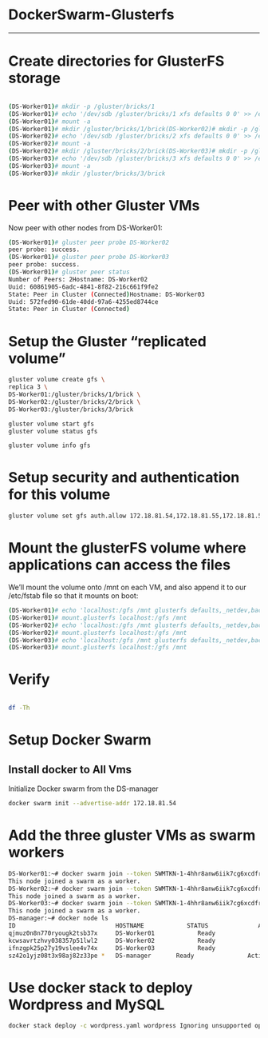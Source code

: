 
# DockerSwarm-Glusterfs

-------------

# Create directories for GlusterFS storage

```bash

(DS-Worker01)# mkdir -p /gluster/bricks/1
(DS-Worker01)# echo '/dev/sdb /gluster/bricks/1 xfs defaults 0 0' >> /etc/fstab
(DS-Worker01)# mount -a
(DS-Worker01)# mkdir /gluster/bricks/1/brick(DS-Worker02)# mkdir -p /gluster/bricks/2
(DS-Worker02)# echo '/dev/sdb /gluster/bricks/2 xfs defaults 0 0' >> /etc/fstab
(DS-Worker02)# mount -a
(DS-Worker02)# mkdir /gluster/bricks/2/brick(DS-Worker03)# mkdir -p /gluster/bricks/3
(DS-Worker03)# echo '/dev/sdb /gluster/bricks/3 xfs defaults 0 0' >> /etc/fstab
(DS-Worker03)# mount -a
(DS-Worker03)# mkdir /gluster/bricks/3/brick
```

# Peer with other Gluster VMs

Now peer with other nodes from DS-Worker01:

```bash
(DS-Worker01)# gluster peer probe DS-Worker02
peer probe: success.
(DS-Worker01)# gluster peer probe DS-Worker03
peer probe: success.
(DS-Worker01)# gluster peer status
Number of Peers: 2Hostname: DS-Worker02
Uuid: 60861905-6adc-4841-8f82-216c661f9fe2
State: Peer in Cluster (Connected)Hostname: DS-Worker03
Uuid: 572fed90-61de-40dd-97a6-4255ed8744ce
State: Peer in Cluster (Connected)
```

# Setup the Gluster “replicated volume”

```bash
gluster volume create gfs \
replica 3 \
DS-Worker01:/gluster/bricks/1/brick \
DS-Worker02:/gluster/bricks/2/brick \
DS-Worker03:/gluster/bricks/3/brick

gluster volume start gfs
gluster volume status gfs

gluster volume info gfs

```

# Setup security and authentication for this volume

```bash
gluster volume set gfs auth.allow 172.18.81.54,172.18.81.55,172.18.81.56,172.18.81.57
```

# Mount the glusterFS volume where applications can access the files

We’ll mount the volume onto /mnt on each VM, and also append it to our /etc/fstab file so that it mounts on boot:

```bash
(DS-Worker01)# echo 'localhost:/gfs /mnt glusterfs defaults,_netdev,backupvolfile-server=localhost 0 0' >> /etc/fstab
(DS-Worker01)# mount.glusterfs localhost:/gfs /mnt
(DS-Worker02)# echo 'localhost:/gfs /mnt glusterfs defaults,_netdev,backupvolfile-server=localhost 0 0' >> /etc/fstab
(DS-Worker02)# mount.glusterfs localhost:/gfs /mnt
(DS-Worker03)# echo 'localhost:/gfs /mnt glusterfs defaults,_netdev,backupvolfile-server=localhost 0 0' >> /etc/fstab
(DS-Worker03)# mount.glusterfs localhost:/gfs /mnt
```

# Verify

```bash

df -Th
```

# Setup Docker Swarm

## Install docker to All Vms

Initialize Docker swarm from the DS-manager

```bash
docker swarm init --advertise-addr 172.18.81.54
```

# Add the three gluster VMs as swarm workers

```bash
DS-Worker01:~# docker swarm join --token SWMTKN-1-4hhr8anw6iik7cg6xcdfr3lpq5szxgwig8r60i0pb3rvw5wtwy-09idizuvok49f7hpl1vymdqg4 172.18.81.54:2377
This node joined a swarm as a worker.
DS-Worker02:~# docker swarm join --token SWMTKN-1-4hhr8anw6iik7cg6xcdfr3lpq5szxgwig8r60i0pb3rvw5wtwy-09idizuvok49f7hpl1vymdqg4 172.18.81.54:2377
This node joined a swarm as a worker.
DS-Worker03:~# docker swarm join --token SWMTKN-1-4hhr8anw6iik7cg6xcdfr3lpq5szxgwig8r60i0pb3rvw5wtwy-09idizuvok49f7hpl1vymdqg4 172.18.81.54:2377
This node joined a swarm as a worker.
DS-manager:~# docker node ls
ID                            HOSTNAME            STATUS              AVAILABILITY        MANAGER STATUS      ENGINE VERSION
qjmuz0n8n770ryougk2tsb37x     DS-Worker01            Ready               Active                                  18.09.5
kcwsavrtzhvy038357p51lwl2     DS-Worker02            Ready               Active                                  18.09.5
ifnzgpk25p27y19vslee4v74x     DS-Worker03            Ready               Active                                  18.09.5
sz42o1yjz08t3x98aj82z33pe *   DS-manager       Ready               Active              Leader              18.09.5
```

# Use docker stack to deploy Wordpress and MySQL

```bash
docker stack deploy -c wordpress.yaml wordpress Ignoring unsupported options: restart
```

